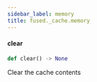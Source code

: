 ```yaml
---
sidebar_label: memory
title: fused._cache.memory
---
```


#### clear

```python
def clear() -> None
```

Clear the cache contents

